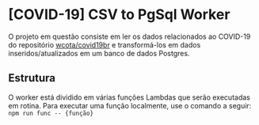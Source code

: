 # [COVID-19] CSV to PgSql Worker

O projeto em questão consiste em ler os dados relacionados ao COVID-19 do repositório [wcota/covid19br](https://github.com/wcota/covid19br) e transformá-los em dados inseridos/atualizados em um banco de dados Postgres.

## Estrutura

O worker está dividido em várias funções Lambdas que serão executadas em rotina. Para executar uma função localmente, use o comando a seguir: `npm run func -- {função}`